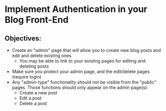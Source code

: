 # Implement Authentication in your Blog Front-End
## Objectives:
- Create an "admin" page that will allow you to create new blog posts and edit and delete existing ones
    - You may be able to link to your existing pages for editing and deleting posts
- Make sure you protect your admin page, and the edit/delete pages (require login)
- Any "admin-type" functionality should not be visible from the "public" pages. Those functions should only appear on the admin page(s):
    - Create a new post
    - Edit a post
    - Delete a post